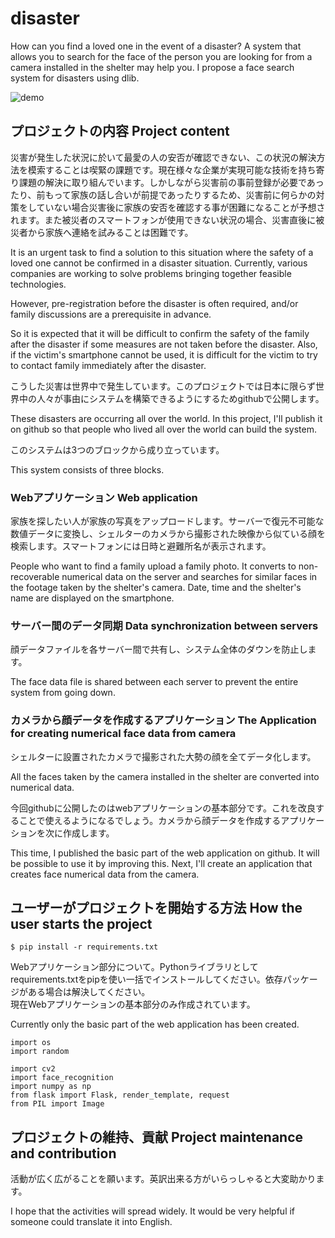 # disaster
How can you find a loved one in the event of a disaster? A system that allows you to search for the face of the person you are looking for from a camera installed in the shelter may help you. I propose a face search system for disasters using dlib. 

![demo](https://user-images.githubusercontent.com/93259837/139436058-758f8c10-1dd2-4e67-ad23-5a9f6b2dbd7a.gif)

## プロジェクトの内容 Project content
災害が発生した状況に於いて最愛の人の安否が確認できない、この状況の解決方法を模索することは喫緊の課題です。現在様々な企業が実現可能な技術を持ち寄り課題の解決に取り組んでいます。しかしながら災害前の事前登録が必要であったり、前もって家族の話し合いが前提であったりするため、災害前に何らかの対策をしていない場合災害後に家族の安否を確認する事が困難になることが予想されます。また被災者のスマートフォンが使用できない状況の場合、災害直後に被災者から家族へ連絡を試みることは困難です。<br>

It is an urgent task to find a solution to this situation where the safety of a loved one cannot be confirmed in a disaster situation. 
Currently, various companies are working to solve problems bringing together feasible technologies. 

However, pre-registration before the disaster is often required, and/or family discussions are a prerequisite in advance. 

So it is expected that it will be difficult to confirm the safety of the family after the disaster if some measures are not taken before the disaster. 
Also, if the victim's smartphone cannot be used, it is difficult for the victim to try to contact family immediately after the disaster. 

こうした災害は世界中で発生しています。このプロジェクトでは日本に限らず世界中の人々が事由にシステムを構築できるようにするためgithubで公開します。<br>

These disasters are occurring all over the world. In this project, I'll publish it on github so that people who lived all over the world can build the system.

このシステムは3つのブロックから成り立っています。<br>

This system consists of three blocks.

### Webアプリケーション Web application
家族を探したい人が家族の写真をアップロードします。サーバーで復元不可能な数値データに変換し、シェルターのカメラから撮影された映像から似ている顔を検索します。スマートフォンには日時と避難所名が表示されます。<br>

People who want to find a family upload a family photo. It converts to non-recoverable numerical data on the server and searches for similar faces in the footage taken by the shelter's camera. Date, time and the shelter's name are displayed on the smartphone. 

### サーバー間のデータ同期 Data synchronization between servers
顔データファイルを各サーバー間で共有し、システム全体のダウンを防止します。<br>

The face data file is shared between each server to prevent the entire system from going down. 

### カメラから顔データを作成するアプリケーション The Application for creating numerical face data from camera
シェルターに設置されたカメラで撮影された大勢の顔を全てデータ化します。<br>

All the faces taken by the camera installed in the shelter are converted into numerical data. 

今回githubに公開したのはwebアプリケーションの基本部分です。これを改良することで使えるようになるでしょう。カメラから顔データを作成するアプリケーションを次に作成します。<br>

This time, I published the basic part of the web application on github. It will be possible to use it by improving this. Next, I'll create an application that creates face numerical data from the camera. 

## ユーザーがプロジェクトを開始する方法 How the user starts the project 
`$ pip install -r requirements.txt`<br>

Webアプリケーション部分について。Pythonライブラリとしてrequirements.txtをpipを使い一括でインストールしてください。依存パッケージがある場合は解決してください。<br>
現在Webアプリケーションの基本部分のみ作成されています。<br>

Currently only the basic part of the web application has been created.
```
import os
import random

import cv2
import face_recognition
import numpy as np
from flask import Flask, render_template, request
from PIL import Image
```

## プロジェクトの維持、貢献 Project maintenance and contribution
活動が広く広がることを願います。英訳出来る方がいらっしゃると大変助かります。<br>

I hope that the activities will spread widely. It would be very helpful if someone could translate it into English. 
